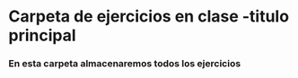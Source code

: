 # Carpeta de ejercicios en clase -titulo principal
### En esta carpeta almacenaremos todos los ejercicios 
